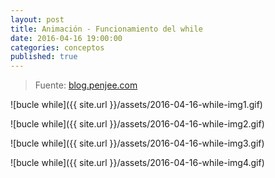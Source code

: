 ```yaml
---
layout: post
title: Animación - Funcionamiento del while
date: 2016-04-16 19:00:00
categories: conceptos
published: true
---
```


> Fuente: [blog.penjee.com](https://blog.penjee.com/)

![bucle while]({{ site.url }}/assets/2016-04-16-while-img1.gif)

![bucle while]({{ site.url }}/assets/2016-04-16-while-img2.gif)

![bucle while]({{ site.url }}/assets/2016-04-16-while-img3.gif)

![bucle while]({{ site.url }}/assets/2016-04-16-while-img4.gif)
